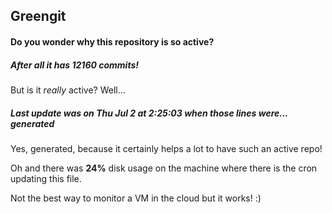 ## Greengit

#### Do you wonder why this repository is so active?

##### After all it has 12160 commits!

But is it *really* active? Well...

##### Last update was on Thu Jul 2 at 2:25:03 when those lines were... generated

Yes, generated, because it certainly helps a lot to have such an active repo!

Oh and there was **24%** disk usage on the machine
where there is the cron updating this file.

Not the best way to monitor a VM in the cloud but it works! :)
